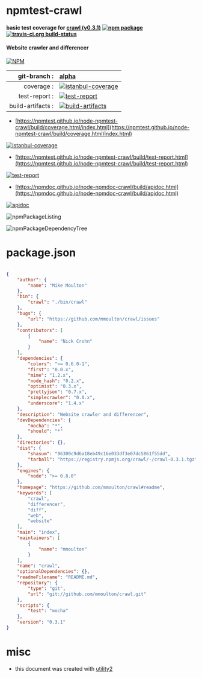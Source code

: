# npmtest-crawl

#### basic test coverage for  [crawl (v0.3.1)](https://github.com/mmoulton/crawl#readme)  [![npm package](https://img.shields.io/npm/v/npmtest-crawl.svg?style=flat-square)](https://www.npmjs.org/package/npmtest-crawl) [![travis-ci.org build-status](https://api.travis-ci.org/npmtest/node-npmtest-crawl.svg)](https://travis-ci.org/npmtest/node-npmtest-crawl)

#### Website crawler and differencer

[![NPM](https://nodei.co/npm/crawl.png?downloads=true&downloadRank=true&stars=true)](https://www.npmjs.com/package/crawl)

| git-branch : | [alpha](https://github.com/npmtest/node-npmtest-crawl/tree/alpha)|
|--:|:--|
| coverage : | [![istanbul-coverage](https://npmtest.github.io/node-npmtest-crawl/build/coverage.badge.svg)](https://npmtest.github.io/node-npmtest-crawl/build/coverage.html/index.html)|
| test-report : | [![test-report](https://npmtest.github.io/node-npmtest-crawl/build/test-report.badge.svg)](https://npmtest.github.io/node-npmtest-crawl/build/test-report.html)|
| build-artifacts : | [![build-artifacts](https://npmtest.github.io/node-npmtest-crawl/glyphicons_144_folder_open.png)](https://github.com/npmtest/node-npmtest-crawl/tree/gh-pages/build)|

- [https://npmtest.github.io/node-npmtest-crawl/build/coverage.html/index.html](https://npmtest.github.io/node-npmtest-crawl/build/coverage.html/index.html)

[![istanbul-coverage](https://npmtest.github.io/node-npmtest-crawl/build/screenCapture.buildCi.browser.%252Ftmp%252Fbuild%252Fcoverage.lib.html.png)](https://npmtest.github.io/node-npmtest-crawl/build/coverage.html/index.html)

- [https://npmtest.github.io/node-npmtest-crawl/build/test-report.html](https://npmtest.github.io/node-npmtest-crawl/build/test-report.html)

[![test-report](https://npmtest.github.io/node-npmtest-crawl/build/screenCapture.buildCi.browser.%252Ftmp%252Fbuild%252Ftest-report.html.png)](https://npmtest.github.io/node-npmtest-crawl/build/test-report.html)

- [https://npmdoc.github.io/node-npmdoc-crawl/build/apidoc.html](https://npmdoc.github.io/node-npmdoc-crawl/build/apidoc.html)

[![apidoc](https://npmdoc.github.io/node-npmdoc-crawl/build/screenCapture.buildCi.browser.%252Ftmp%252Fbuild%252Fapidoc.html.png)](https://npmdoc.github.io/node-npmdoc-crawl/build/apidoc.html)

![npmPackageListing](https://npmtest.github.io/node-npmtest-crawl/build/screenCapture.npmPackageListing.svg)

![npmPackageDependencyTree](https://npmtest.github.io/node-npmtest-crawl/build/screenCapture.npmPackageDependencyTree.svg)



# package.json

```json

{
    "author": {
        "name": "Mike Moulton"
    },
    "bin": {
        "crawl": "./bin/crawl"
    },
    "bugs": {
        "url": "https://github.com/mmoulton/crawl/issues"
    },
    "contributors": [
        {
            "name": "Nick Crohn"
        }
    ],
    "dependencies": {
        "colors": ">= 0.6.0-1",
        "first": "0.0.x",
        "mime": "1.2.x",
        "node_hash": "0.2.x",
        "optimist": "0.3.x",
        "prettyjson": "0.7.x",
        "simplecrawler": "0.0.x",
        "underscore": "1.4.x"
    },
    "description": "Website crawler and differencer",
    "devDependencies": {
        "mocha": "*",
        "should": "*"
    },
    "directories": {},
    "dist": {
        "shasum": "96300c9d6a18eb49c16e033df3e07dc5861f55dd",
        "tarball": "https://registry.npmjs.org/crawl/-/crawl-0.3.1.tgz"
    },
    "engines": {
        "node": ">= 0.8.0"
    },
    "homepage": "https://github.com/mmoulton/crawl#readme",
    "keywords": [
        "crawl",
        "differencer",
        "diff",
        "web",
        "website"
    ],
    "main": "index",
    "maintainers": [
        {
            "name": "mmoulton"
        }
    ],
    "name": "crawl",
    "optionalDependencies": {},
    "readmeFilename": "README.md",
    "repository": {
        "type": "git",
        "url": "git://github.com/mmoulton/crawl.git"
    },
    "scripts": {
        "test": "mocha"
    },
    "version": "0.3.1"
}
```



# misc
- this document was created with [utility2](https://github.com/kaizhu256/node-utility2)
